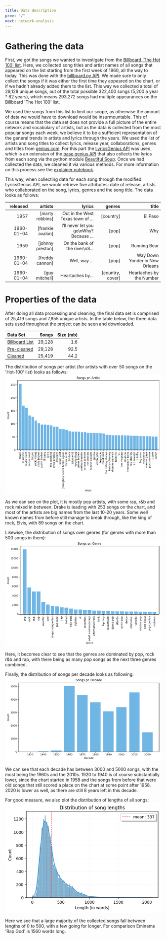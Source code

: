 ```yaml
---
title: Data description
prev: "/"
next: network-analysis
---
```


# Gathering the data

First, we got the songs we wanted to investigate from the [Billboard 'The Hot 100' list](https://www.billboard.com/charts/hot-100/). Here, we collected song titles and artist names of all songs that appeared on the list starting from the first week of 1960, all the way to today. This was done with the [billboard.py API](https://github.com/guoguo12/billboard-charts). We made sure to only collect the songs if it was either the first time they appeared on the chart, or if we hadn't already added them to the list. This way we collected a total of 29,128 unique songs, out of the total possible 322,400 songs (5,200 a year * 62 years), which means 293,272 songs had multiple appearances on the Billboard 'The Hot 100' list.

We used the songs from this list to limit our scope, as otherwise the amount of data we would have to download would be insurmountable. This of course means that the data set does not provide a full picture of the entire network and vocabulary of artists, but as the data is collected from the most popular songs each week, we believe it to be a sufficient representation of the general trends in artists and lyrics through the years. We used the list of artists and song titles to collect lyrics, release year, collaborations, genres and titles from [genius.com](https://genius.com/Rick-astley-never-gonna-give-you-up-lyrics). For this part the [LyricsGenius API](https://lyricsgenius.readthedocs.io/en/master/) was used, which is an extension of the [base genius API](https://docs.genius.com/) that also collects the lyrics from each song via the python module [Beautiful Soup](https://www.crummy.com/software/BeautifulSoup/). Once we had collected the data, we cleaned it via various methods. For more information on this process see the [explainer notebook](https://davidariostenfeldt.github.io/project_website/explainer-notebook.html).

This way, when collecting data for each song through the modified LyricsGenius API, we would retrieve five attributes: date of release, artists who collaborated on the song, lyrics, genres and the song title. The data looks as follows:

|   released |          artists |                                             lyrics |           genres |                          title |
|-----------:|-----------------:|---------------------------------------------------:|-----------------:|-------------------------------:|
|       1957 |  [marty robbins] |                  Out in the West Texas town of ... |        [country] |                        El Paso |
| 1960-01-04 | [frankie avalon] |            I'll never let you go\nWhy? Because ... |            [pop] |                            Why |
|       1959 | [johnny preston] |                     On the bank of the river\nS... |            [pop] |                   Running Bear |
| 1960-01-04 |  [freddy cannon] |                                      Well, way ... |            [pop] | Way Down Yonder in New Orleans |
| 1960-01-04 |   [guy mitchell] |                                   Heartaches by... | [country, cover] |       Heartaches by the Number |


# Properties of the data

After doing all data processing and cleaning, the final data set is comprised of 25,419 songs and 7,855 unique artists. In the table below, the three data sets used throughout the project can be seen and downloaded.

| Data Set                                                                                             |  Songs | Size (mb) |
|:-----------------------------------------------------------------------------------------------------|-------:|----------:|
| [Billboard List](https://drive.google.com/file/d/1Gd4YH_U98Z8mellnIV_haINLL4UhLJKG/view?usp=sharing) | 29,128 |       1.6 |
| [Pre-cleaned](https://drive.google.com/file/d/1cyiIWnXD_0CHLsj8C0tcwNadfYI7z8FD/view?usp=sharing)    | 29,128 |      92.5 |
| [Cleaned](https://drive.google.com/file/d/1Zhof84KbTJa3a1zfhN3TcwdWqPFCTnEv/view?usp=sharing)        | 25,419 |      44.2 |

The distribution of songs per artist (for artists with over 50 songs on the 'Hot-100' list) looks as follows:
![](/images/songs_per_artist.png)

As we can see on the plot, it is mostly pop artists, with some rap, r&b and rock mixed in between.  Drake is leading with 253 songs on the chart, and most of the artists are big names from the last 10-20 years. Some well known names from before still manage to break through, like the king of rock, Elvis, with 89 songs on the chart.

Likewise, the distribution of songs over genres (for genres with more than 500 songs in them):
![](/images/songs_per_genre.png)

Here, it becomes clear to see that the genres are dominated by pop, rock r&b and rap, with there being as many pop songs as the next three genres combined.


Finally, the distribution of songs per decade looks as following:
![](/images/songs_per_decade.png)

We can see that each decade has between 3000 and 5000 songs, with the most being the 1960s and the 2010s. 1920 to 1940 is of course substantially lower, since the chart started in 1958 and the songs from before that were old songs that still scored a place on the chart at some point after 1958. 2020 is  lower as well, as there are still 8 years left in this decade.

For good measure, we also plot the distribution of lengths of all songs:
![](/images/song_lengths_sns.png)

Here we see that a large majority of the collected songs fall between lengths of 0 to 500, with a few going for longer. For comparison Eminems 'Rap God' is 1560 words long.
